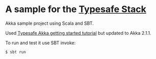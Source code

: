 # A sample for the [Typesafe Stack](http://typesafe.com/stack)

Akka sample project using Scala and SBT.

Used [Typesafe Akka getting started tutorial](http://typesafe.com/resources/tutorials/getting-started-with-akka-scala.html) but updated to Akka 2.1.1.

To run and test it use SBT invoke:

```
$ sbt run
```

